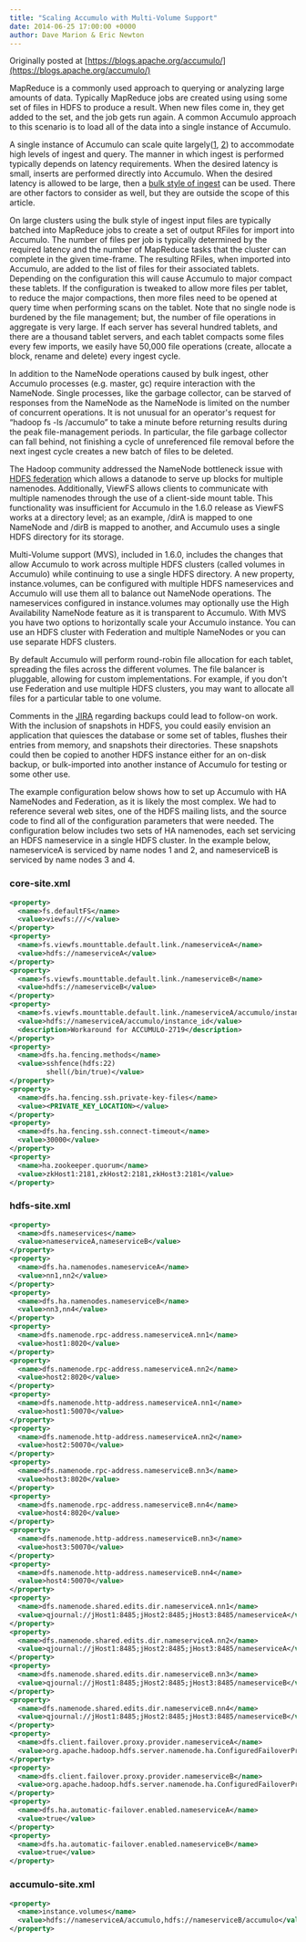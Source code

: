 ```yaml
---
title: "Scaling Accumulo with Multi-Volume Support"
date: 2014-06-25 17:00:00 +0000
author: Dave Marion & Eric Newton
---
```


Originally posted at [https://blogs.apache.org/accumulo/](https://blogs.apache.org/accumulo/)

MapReduce is a commonly used approach to querying or analyzing large amounts of data. Typically MapReduce jobs are created using using some set of files in HDFS to produce a result. When new files come in, they get added to the set, and the job gets run again. A common Accumulo approach to this scenario is to load all of the data into a single instance of Accumulo.

A single instance of Accumulo can scale quite largely([1][1], [2][2]) to accommodate high levels of ingest and query. The manner in which ingest is performed typically depends on latency requirements. When the desired latency is small, inserts are performed directly into Accumulo. When the desired latency is allowed to be large, then a [bulk style of ingest][3] can be used. There are other factors to consider as well, but they are outside the scope of this article.

On large clusters using the bulk style of ingest input files are typically batched into MapReduce jobs to create a set of output RFiles for import into Accumulo. The number of files per job is typically determined by the required latency and the number of MapReduce tasks that the cluster can complete in the given time-frame. The resulting RFiles, when imported into Accumulo, are added to the list of files for their associated tablets. Depending on the configuration this will cause Accumulo to major compact these tablets. If the configuration is tweaked to allow more files per tablet, to reduce the major compactions, then more files need to be opened at query time when performing scans on the tablet. Note that no single node is burdened by the file management; but, the number of file operations in aggregate is very large. If each server has several hundred tablets, and there are a thousand tablet servers, and each tablet compacts some files every few imports, we easily have 50,000 file operations (create, allocate a block, rename and delete) every ingest cycle.

In addition to the NameNode operations caused by bulk ingest, other Accumulo processes (e.g. master, gc) require interaction with the NameNode. Single processes, like the garbage collector, can be starved of responses from the NameNode as the NameNode is limited on the number of concurrent operations. It is not unusual for an operator's request for “hadoop fs -ls /accumulo” to take a minute before returning results during the peak file-management periods. In particular, the file garbage collector can fall behind, not finishing a cycle of unreferenced file removal before the next ingest cycle creates a new batch of files to be deleted.

The Hadoop community addressed the NameNode bottleneck issue with [HDFS federation][4] which allows a datanode to serve up blocks for multiple namenodes. Additionally, ViewFS allows clients to communicate with multiple namenodes through the use of a client-side mount table. This functionality was insufficient for Accumulo in the 1.6.0 release as ViewFS works at a directory level; as an example, /dirA is mapped to one NameNode and /dirB is mapped to another, and Accumulo uses a single HDFS directory for its storage.

Multi-Volume support (MVS), included in 1.6.0, includes the changes that allow Accumulo to work across multiple HDFS clusters (called volumes in Accumulo) while continuing to use a single HDFS directory. A new property, instance.volumes, can be configured with multiple HDFS nameservices and Accumulo will use them all to balance out NameNode operations. The nameservices configured in instance.volumes may optionally use the High Availability NameNode feature as it is transparent to Accumulo. With MVS you have two options to horizontally scale your Accumulo instance. You can use an HDFS cluster with Federation and multiple NameNodes or you can use separate HDFS clusters.

By default Accumulo will perform round-robin file allocation for each tablet, spreading the files across the different volumes. The file balancer is pluggable, allowing for custom implementations. For example, if you don't use Federation and use multiple HDFS clusters, you may want to allocate all files for a particular table to one volume.

Comments in the [JIRA][5] regarding backups could lead to follow-on work. With the inclusion of snapshots in HDFS, you could easily envision an application that quiesces the database or some set of tables, flushes their entries from memory, and snapshots their directories. These snapshots could then be copied to another HDFS instance either for an on-disk backup, or bulk-imported into another instance of Accumulo for testing or some other use.

The example configuration below shows how to set up Accumulo with HA NameNodes and Federation, as it is likely the most complex. We had to reference several web sites, one of the HDFS mailing lists, and the source code to find all of the configuration parameters that were needed. The configuration below includes two sets of HA namenodes, each set servicing an HDFS nameservice in a single HDFS cluster. In the example below, nameserviceA is serviced by name nodes 1 and 2, and nameserviceB is serviced by name nodes 3 and 4.

### core-site.xml

```xml
<property>
  <name>fs.defaultFS</name>
  <value>viewfs:///</value>
</property>
<property>
  <name>fs.viewfs.mounttable.default.link./nameserviceA</name>
  <value>hdfs://nameserviceA</value>
</property>
<property>
  <name>fs.viewfs.mounttable.default.link./nameserviceB</name>
  <value>hdfs://nameserviceB</value>
</property>
<property>
  <name>fs.viewfs.mounttable.default.link./nameserviceA/accumulo/instance_id</name>
  <value>hdfs://nameserviceA/accumulo/instance_id</value>
  <description>Workaround for ACCUMULO-2719</description>
</property>
<property>
  <name>dfs.ha.fencing.methods</name>
  <value>sshfence(hdfs:22)      
         shell(/bin/true)</value>
</property>
<property>   
  <name>dfs.ha.fencing.ssh.private-key-files</name>
  <value><PRIVATE_KEY_LOCATION></value>
</property>
<property>
  <name>dfs.ha.fencing.ssh.connect-timeout</name>
  <value>30000</value>
</property>
<property>
  <name>ha.zookeeper.quorum</name>   
  <value>zkHost1:2181,zkHost2:2181,zkHost3:2181</value>
</property>
```

### hdfs-site.xml

```xml
<property>
  <name>dfs.nameservices</name>
  <value>nameserviceA,nameserviceB</value>
</property>
<property>
  <name>dfs.ha.namenodes.nameserviceA</name>
  <value>nn1,nn2</value>
</property>
<property> 
  <name>dfs.ha.namenodes.nameserviceB</name>
  <value>nn3,nn4</value>
</property>
<property>
  <name>dfs.namenode.rpc-address.nameserviceA.nn1</name>
  <value>host1:8020</value>
</property>
<property>
  <name>dfs.namenode.rpc-address.nameserviceA.nn2</name>
  <value>host2:8020</value>
</property>
<property>
  <name>dfs.namenode.http-address.nameserviceA.nn1</name>
  <value>host1:50070</value>
</property>
<property>
  <name>dfs.namenode.http-address.nameserviceA.nn2</name>
  <value>host2:50070</value>
</property>
<property>
  <name>dfs.namenode.rpc-address.nameserviceB.nn3</name>
  <value>host3:8020</value>
</property>
<property>
  <name>dfs.namenode.rpc-address.nameserviceB.nn4</name>
  <value>host4:8020</value>
</property>
<property> 
  <name>dfs.namenode.http-address.nameserviceB.nn3</name>
  <value>host3:50070</value>
</property>
<property>
  <name>dfs.namenode.http-address.nameserviceB.nn4</name>
  <value>host4:50070</value>
</property>
<property> 
  <name>dfs.namenode.shared.edits.dir.nameserviceA.nn1</name>
  <value>qjournal://jHost1:8485;jHost2:8485;jHost3:8485/nameserviceA</value>
</property>
<property>
  <name>dfs.namenode.shared.edits.dir.nameserviceA.nn2</name>   
  <value>qjournal://jHost1:8485;jHost2:8485;jHost3:8485/nameserviceA</value>
</property>
<property>
  <name>dfs.namenode.shared.edits.dir.nameserviceB.nn3</name>
  <value>qjournal://jHost1:8485;jHost2:8485;jHost3:8485/nameserviceB</value>
</property>
<property>
  <name>dfs.namenode.shared.edits.dir.nameserviceB.nn4</name>
  <value>qjournal://jHost1:8485;jHost2:8485;jHost3:8485/nameserviceB</value>
</property>
<property>
  <name>dfs.client.failover.proxy.provider.nameserviceA</name>
  <value>org.apache.hadoop.hdfs.server.namenode.ha.ConfiguredFailoverProxyProvider</value>
</property>
<property> 
  <name>dfs.client.failover.proxy.provider.nameserviceB</name>
  <value>org.apache.hadoop.hdfs.server.namenode.ha.ConfiguredFailoverProxyProvider</value>
</property>
<property>
  <name>dfs.ha.automatic-failover.enabled.nameserviceA</name>
  <value>true</value>
</property>
<property>
  <name>dfs.ha.automatic-failover.enabled.nameserviceB</name>
  <value>true</value>
</property>
```

### accumulo-site.xml

```xml
<property>
  <name>instance.volumes</name>
  <value>hdfs://nameserviceA/accumulo,hdfs://nameserviceB/accumulo</value>
</property>
```


[1]: http://ieeexplore.ieee.org/zpl/login.jsp?arnumber=6597155
[2]: http://www.pdl.cmu.edu/SDI/2013/slides/big_graph_nsa_rd_2013_56002v1.pdf
[3]: http://accumulo.apache.org/1.6/examples/bulkIngest.html
[4]: https://issues.apache.org/jira/browse/HDFS-1052
[5]: https://issues.apache.org/jira/browse/ACCUMULO-118

